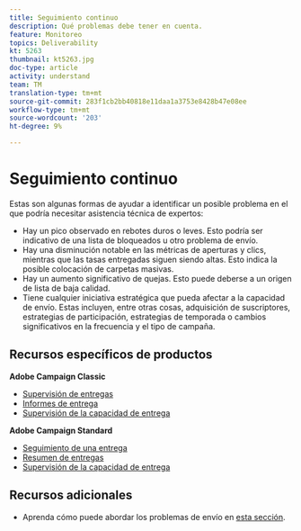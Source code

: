 ```yaml
---
title: Seguimiento continuo
description: Qué problemas debe tener en cuenta.
feature: Monitoreo
topics: Deliverability
kt: 5263
thumbnail: kt5263.jpg
doc-type: article
activity: understand
team: TM
translation-type: tm+mt
source-git-commit: 283f1cb2bb40818e11daa1a3753e8428b47e08ee
workflow-type: tm+mt
source-wordcount: '203'
ht-degree: 9%

---
```



# Seguimiento continuo

Estas son algunas formas de ayudar a identificar un posible problema en el que podría necesitar asistencia técnica de expertos:

* Hay un pico observado en rebotes duros o leves. Esto podría ser indicativo de una lista de bloqueados u otro problema de envío.
* Hay una disminución notable en las métricas de aperturas y clics, mientras que las tasas entregadas siguen siendo altas. Esto indica la posible colocación de carpetas masivas.
* Hay un aumento significativo de quejas. Esto puede deberse a un origen de lista de baja calidad.
* Tiene cualquier iniciativa estratégica que pueda afectar a la capacidad de envío. Estas incluyen, entre otras cosas, adquisición de suscriptores, estrategias de participación, estrategias de temporada o cambios significativos en la frecuencia y el tipo de campaña.

## Recursos específicos de productos

**Adobe Campaign Classic**

* [Supervisión de entregas](https://experienceleague.adobe.com/docs/campaign-classic/using/sending-messages/monitoring-deliveries/about-delivery-monitoring.html)
* [Informes de entrega](https://experienceleague.adobe.com/docs/campaign-classic/using/reporting/reports-on-deliveries/delivery-reports.html)
* [Supervisión de la capacidad de entrega](https://experienceleague.adobe.com/docs/campaign-classic/using/sending-messages/deliverability-management/monitoring-deliverability.html)

**Adobe Campaign Standard**

* [Seguimiento de una entrega](https://experienceleague.adobe.com/docs/campaign-standard/using/testing-and-sending/monitoring-messages/monitoring-a-delivery.html)
* [Resumen de entregas](https://docs-author-stg.corp.adobe.com/content/help/en/campaign-standard/using/reporting/list-of-reports/delivery-summary.html)
* [Supervisión de la capacidad de entrega](https://experienceleague.adobe.com/docs/campaign-standard/using/testing-and-sending/managing-deliverability/monitor-deliverability.html?lang=en#testing-and-sending)

## Recursos adicionales

* Aprenda cómo puede abordar los problemas de envío en [esta sección](/help/additional-resources/troubleshooting.md).

